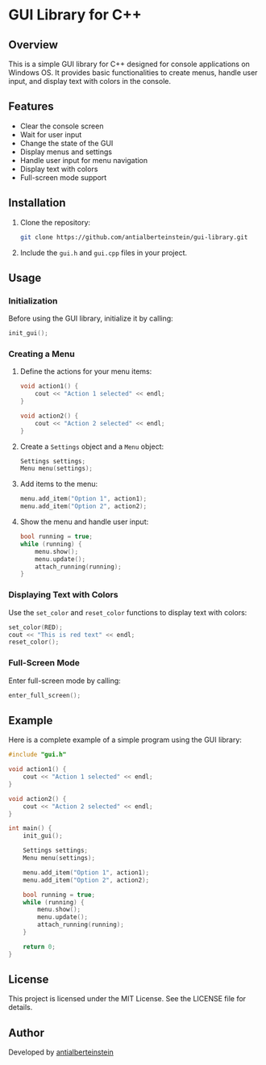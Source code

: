 # GUI Library for C++

## Overview

This is a simple GUI library for C++ designed for console applications on Windows OS. It provides basic functionalities to create menus, handle user input, and display text with colors in the console.

## Features

- Clear the console screen
- Wait for user input
- Change the state of the GUI
- Display menus and settings
- Handle user input for menu navigation
- Display text with colors
- Full-screen mode support

## Installation

1. Clone the repository:
    ```sh
    git clone https://github.com/antialberteinstein/gui-library.git
    ```
2. Include the `gui.h` and `gui.cpp` files in your project.

## Usage

### Initialization

Before using the GUI library, initialize it by calling:
```cpp
init_gui();
```

### Creating a Menu

1. Define the actions for your menu items:
    ```cpp
    void action1() {
        cout << "Action 1 selected" << endl;
    }

    void action2() {
        cout << "Action 2 selected" << endl;
    }
    ```

2. Create a `Settings` object and a `Menu` object:
    ```cpp
    Settings settings;
    Menu menu(settings);
    ```

3. Add items to the menu:
    ```cpp
    menu.add_item("Option 1", action1);
    menu.add_item("Option 2", action2);
    ```

4. Show the menu and handle user input:
    ```cpp
    bool running = true;
    while (running) {
        menu.show();
        menu.update();
        attach_running(running);
    }
    ```

### Displaying Text with Colors

Use the `set_color` and `reset_color` functions to display text with colors:
```cpp
set_color(RED);
cout << "This is red text" << endl;
reset_color();
```

### Full-Screen Mode

Enter full-screen mode by calling:
```cpp
enter_full_screen();
```

## Example

Here is a complete example of a simple program using the GUI library:

```cpp
#include "gui.h"

void action1() {
    cout << "Action 1 selected" << endl;
}

void action2() {
    cout << "Action 2 selected" << endl;
}

int main() {
    init_gui();

    Settings settings;
    Menu menu(settings);

    menu.add_item("Option 1", action1);
    menu.add_item("Option 2", action2);

    bool running = true;
    while (running) {
        menu.show();
        menu.update();
        attach_running(running);
    }

    return 0;
}
```

## License

This project is licensed under the MIT License. See the LICENSE file for details.

## Author

Developed by [antialberteinstein](https://github.com/antialberteinstein)